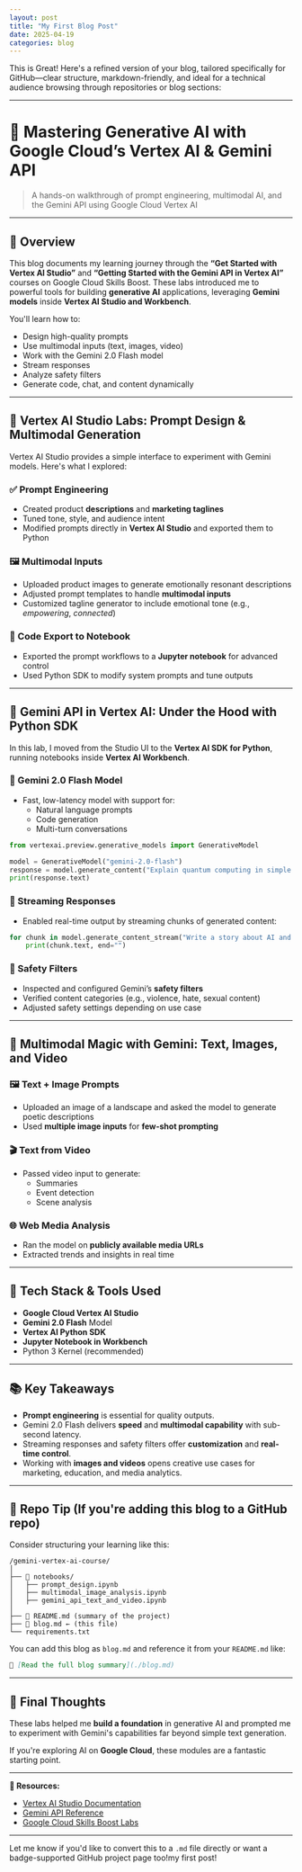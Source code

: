```yaml
---
layout: post
title: "My First Blog Post"
date: 2025-04-19
categories: blog
---
```

This is Great! Here's a refined version of your blog, tailored specifically for GitHub—clear structure, markdown-friendly, and ideal for a technical audience browsing through repositories or blog sections:

---

# 🌟 Mastering Generative AI with Google Cloud’s Vertex AI & Gemini API

> A hands-on walkthrough of prompt engineering, multimodal AI, and the Gemini API using Google Cloud Vertex AI

---

## 📌 Overview

This blog documents my learning journey through the **“Get Started with Vertex AI Studio”** and **“Getting Started with the Gemini API in Vertex AI”** courses on Google Cloud Skills Boost. These labs introduced me to powerful tools for building **generative AI** applications, leveraging **Gemini models** inside **Vertex AI Studio and Workbench**.

You'll learn how to:
- Design high-quality prompts
- Use multimodal inputs (text, images, video)
- Work with the Gemini 2.0 Flash model
- Stream responses
- Analyze safety filters
- Generate code, chat, and content dynamically

---

## 🚀 Vertex AI Studio Labs: Prompt Design & Multimodal Generation

Vertex AI Studio provides a simple interface to experiment with Gemini models. Here's what I explored:

### ✅ Prompt Engineering
- Created product **descriptions** and **marketing taglines**
- Tuned tone, style, and audience intent
- Modified prompts directly in **Vertex AI Studio** and exported them to Python

### 🖼️ Multimodal Inputs
- Uploaded product images to generate emotionally resonant descriptions
- Adjusted prompt templates to handle **multimodal inputs**
- Customized tagline generator to include emotional tone (e.g., *empowering*, *connected*)

### 🧪 Code Export to Notebook
- Exported the prompt workflows to a **Jupyter notebook** for advanced control
- Used Python SDK to modify system prompts and tune outputs

---

## 🧠 Gemini API in Vertex AI: Under the Hood with Python SDK

In this lab, I moved from the Studio UI to the **Vertex AI SDK for Python**, running notebooks inside **Vertex AI Workbench**.

### 🧾 Gemini 2.0 Flash Model
- Fast, low-latency model with support for:
  - Natural language prompts
  - Code generation
  - Multi-turn conversations

```python
from vertexai.preview.generative_models import GenerativeModel

model = GenerativeModel("gemini-2.0-flash")
response = model.generate_content("Explain quantum computing in simple terms.")
print(response.text)
```

### 🔁 Streaming Responses
- Enabled real-time output by streaming chunks of generated content:
```python
for chunk in model.generate_content_stream("Write a story about AI and humanity."):
    print(chunk.text, end="")
```

### 🔐 Safety Filters
- Inspected and configured Gemini’s **safety filters**
- Verified content categories (e.g., violence, hate, sexual content)
- Adjusted safety settings depending on use case

---

## 🧩 Multimodal Magic with Gemini: Text, Images, and Video

### 🖼️ Text + Image Prompts
- Uploaded an image of a landscape and asked the model to generate poetic descriptions
- Used **multiple image inputs** for **few-shot prompting**

### 🎬 Text from Video
- Passed video input to generate:
  - Summaries
  - Event detection
  - Scene analysis

### 🌐 Web Media Analysis
- Ran the model on **publicly available media URLs**
- Extracted trends and insights in real time

---

## 🧰 Tech Stack & Tools Used

- **Google Cloud Vertex AI Studio**
- **Gemini 2.0 Flash** Model
- **Vertex AI Python SDK**
- **Jupyter Notebook in Workbench**
- Python 3 Kernel (recommended)

---

## 📚 Key Takeaways

- **Prompt engineering** is essential for quality outputs.
- Gemini 2.0 Flash delivers **speed** and **multimodal capability** with sub-second latency.
- Streaming responses and safety filters offer **customization** and **real-time control**.
- Working with **images and videos** opens creative use cases for marketing, education, and media analytics.

---

## 📁 Repo Tip (If you're adding this blog to a GitHub repo)

Consider structuring your learning like this:

```
/gemini-vertex-ai-course/
│
├── 📓 notebooks/
│   ├── prompt_design.ipynb
│   ├── multimodal_image_analysis.ipynb
│   ├── gemini_api_text_and_video.ipynb
│
├── 🧠 README.md (summary of the project)
├── 📘 blog.md ← (this file)
└── requirements.txt
```

You can add this blog as `blog.md` and reference it from your `README.md` like:

```markdown
📖 [Read the full blog summary](./blog.md)
```

---

## 🙌 Final Thoughts

These labs helped me **build a foundation** in generative AI and prompted me to experiment with Gemini's capabilities far beyond simple text generation.

If you're exploring AI on **Google Cloud**, these modules are a fantastic starting point.

---

**📎 Resources:**
- [Vertex AI Studio Documentation](https://cloud.google.com/vertex-ai/docs/generative-ai/overview)
- [Gemini API Reference](https://cloud.google.com/vertex-ai/docs/generative-ai/model-reference/gemini)
- [Google Cloud Skills Boost Labs](https://www.cloudskillsboost.google)

---

Let me know if you'd like to convert this to a `.md` file directly or want a badge-supported GitHub project page too!my first post!
